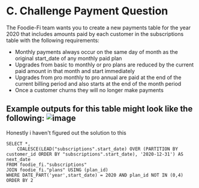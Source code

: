 # C. Challenge Payment Question
The Foodie-Fi team wants you to create a new payments table for the year 2020 that includes amounts paid by each customer in the subscriptions table with the following requirements:

- Monthly payments always occur on the same day of month as the original start_date of any monthly paid plan
- Upgrades from basic to monthly or pro plans are reduced by the current paid amount in that month and start immediately
- Upgrades from pro monthly to pro annual are paid at the end of the current billing period and also starts at the end of the month period
- Once a customer churns they will no longer make payments

Example outputs for this table might look like the following:
![image](https://github.com/Latsan/8-Weekls-SQL-Case-Study/assets/78388641/fda13b4e-713e-43b1-8ad6-777be55ba634)
---
Honestly i haven't figured out the solution to this 

```
SELECT *,
	COALESCE(LEAD("subscriptions".start_date) OVER (PARTITION BY customer_id ORDER BY "subscriptions".start_date), '2020-12-31') AS next_date
FROM foodie_fi."subscriptions"
JOIN foodie_fi."plans" USING (plan_id)
WHERE DATE_PART('year',start_date) = 2020 AND plan_id NOT IN (0,4)
ORDER BY 2
```
